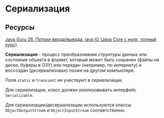 # Сериализация

## Ресурсы

[Java Guru 26. Потоки ввода/вывода, java IO (Java Core с нуля, полный курс)](https://youtu.be/WEcf1TZhBLs?feature=shared)

**Сериализация** - процесс преобразования структуры данных или состояния объекта в формат, который может быть сохранен (файлы на диске, буферы в ОЗУ) или передан (например, по интернету) и воссоздан (десериализован) позже на другом компьютере.

Поля `static` и `transient` не участвуют в сериализации.

Для сериализации, класс должен реализовывать интерфейс `Serializable`.

Для сериализации/десериализации используются классы `ObjectOutputStream` и `ObjectInputStream` соответственно.

